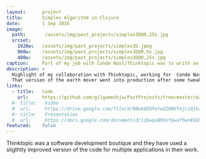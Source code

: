 ```yaml
---
layout:      project
title:       Simplex Algorithm in Clojure
date:        1 Sep 2016
image:
  path:       /assets/img/past_projects/simplex3D@0,25x.jpg
  srcset:
    1920w:   /assets/img/past_projects/simplex3D.jpeg
    960w:    /assets/img/past_projects/simplex3D@0,5x.jpg
    480w:    /assets/img/past_projects/simplex3D@0,25x.jpg
caption:     Part of my job with Conde Nast/Thinktopic was to writh an EMD distance algorithm in Clojure.
description: >
  Highlight of my collaboration with Thinktopic, working for  Conde Nast.
  That version of the earth mover went into production after some tweaks.
links:
  - title:   Code
    url:     https://github.com/gilgameshjw/PastProjects/tree/master/earth-mover-distance-clojure  
  #- title:   Video
  #  url:     https://drive.google.com/file/d/0BwkQZAFeYw2ZUWVfejczQjkzTUE/view?usp=sharing
  #- title:   Presentation
  #  url:     https://docs.google.com/document/d/1zEwquBKUsYqwafhwnEUGOLFObr3NQNPLZgtkfgxy_GQ
featured:    false
---
```


Thinktopic was a software development boutique and they have used a sligthtly improved version of the code for multiple applications in their work.

